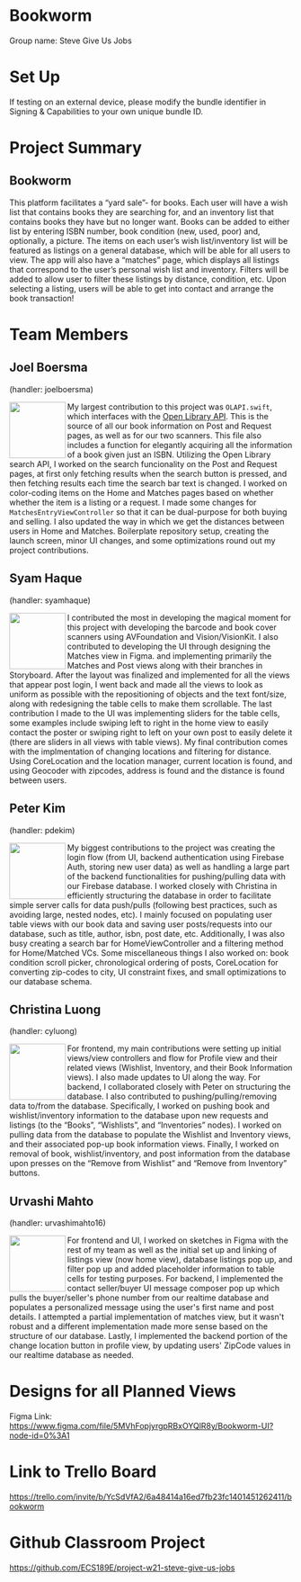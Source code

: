 # Bookworm
Group name: Steve Give Us Jobs

# Set Up
If testing on an external device, please modify the bundle identifier in Signing & Capabilities to your own unique bundle ID.

# Project Summary
## Bookworm

This platform facilitates a “yard sale”- for books. Each user will have a wish list that contains books they are searching for, and an inventory list that contains books they have but no longer want. Books can be added to either list by entering ISBN number, book condition (new, used, poor) and, optionally, a picture. The items on each user’s wish list/inventory list will be featured as listings on a general database, which will be able for all users to view. The app will also have a “matches” page, which displays all listings that correspond to the user’s personal wish list and inventory. Filters will be added to allow user to filter these listings by distance, condition, etc. Upon selecting a listing, users will be able to get into contact and arrange the book transaction!

# Team Members
## Joel Boersma 

(handler: joelboersma)

<img align="left" src="https://avatars.githubusercontent.com/u/44932998?s=400&u=e3f021c85674d7d01b437d9bae66f8fbe41761d5&v=4" width="100"> My largest contribution to this project was `OLAPI.swift`, which interfaces with the [Open Library API](https://openlibrary.org/developers/api). This is the source of all our book information on Post and Request pages, as well as for our two scanners. This file also includes a function for elegantly acquiring all the information of a book given just an ISBN. Utilizing the Open Library search API, I worked on the search funcionality on the Post and Request pages, at first only fetching results when the search button is pressed, and then fetching results each time the search bar text is changed. I worked on color-coding items on the Home and Matches pages based on whether whether the item is a listing or a request. I made some changes for `MatchesEntryViewController` so that it can be dual-purpose for both buying and selling. I also updated the way in which we get the distances between users in Home and Matches. Boilerplate repository setup, creating the launch screen, minor UI changes, and some optimizations round out my project contributions.

## Syam Haque 

(handler: syamhaque)

<img align="left" src="https://avatars.githubusercontent.com/u/32974225?s=400&u=baaf7fe021081d2878ce13e539b20eb080471774&v=4" width="100"> I contributed the most in developing the magical moment for this project with developing the barcode and book cover scanners using AVFoundation and Vision/VisionKit. I also contributed to developing the UI through designing the Matches view in Figma. and implementing primarily the Matches and Post views along with their branches in Storyboard. After the layout was finalized and implemented for all the views that appear post login, I went back and made all the views to look as uniform as possible with the repositioning of objects and the text font/size, along with redesigning the table cells to make them scrollable. The last contribution I made to the UI was implementing sliders for the table cells, some examples include swiping left to right in the home view to easily contact the poster or swiping right to left on your own post to easily delete it (there are sliders in all views with table views). My final contribution comes with the implmentation of changing locations and filtering for distance. Using CoreLocation and the location manager, current location is found, and using Geocoder with zipcodes, address is found and the distance is found between users.

## Peter Kim

(handler: pdekim)

<img align="left" src="https://avatars.githubusercontent.com/u/31204165?s=400&u=58ce474fdfed3527a70a413994fd6b317c6f6aa2&v=4" width="100"> My biggest contributions to the project was creating the login flow (from UI, backend authentication using Firebase Auth, storing new user data) as well as handling a large part of the backend functionalities for pushing/pulling data with our Firebase database. I worked closely with Christina in efficiently structuring the database in order to facilitate simple server calls for data push/pulls (following best practices, such as avoiding large, nested nodes, etc). I mainly focused on populating user table views with our book data and saving user posts/requests into our database, such as title, author, isbn, post date, etc. Additionally, I was also busy creating a search bar for HomeViewController and a filtering method for Home/Matched VCs. Some miscellaneous things I also worked on: book condition scroll picker, chronological ordering of posts, CoreLocation for converting zip-codes to city, UI constraint fixes, and small optimizations to our database schema.


## Christina Luong 

(handler: cyluong)

<img align="left" src="https://avatars.githubusercontent.com/u/50270872?s=400&u=e1524778cdcdd603a5a6ebd5bf620da6bbf8a976&v=4" width="100"> For frontend, my main contributions were setting up initial views/view controllers and flow for Profile view and their related views (Wishlist, Inventory, and their Book Information views). I also made updates to UI along the way. For backend, I collaborated closely with Peter on structuring the database. I also contributed to pushing/pulling/removing data to/from the database. Specifically, I worked on pushing book and wishlist/inventory information to the database upon new requests and listings (to the “Books”, “Wishlists”, and “Inventories” nodes). I worked on pulling data from the database to populate the Wishlist and Inventory views, and their associated pop-up book information views. Finally, I worked on removal of book, wishlist/inventory, and post information from the database upon presses on the “Remove from Wishlist” and “Remove from Inventory” buttons.


## Urvashi Mahto 

(handler: urvashimahto16)

<img align="left" src="https://avatars.githubusercontent.com/u/26194722?s=400&u=dc93bfb4b8509ee4845665520fa21ce46dedb021&v=4" width="100"> For frontend and UI, I worked on sketches in Figma with the rest of my team as well as the initial set up and linking of listings view (now home view), database listings pop up, and filter pop up and added placeholder information to table cells for testing purposes. For backend, I implemented the contact seller/buyer UI message composer pop up which pulls the buyer/seller's phone number from our realtime database and populates a personalized message using the user's first name and post details. I attempted a partial implementation of matches view, but it wasn't robust and a different implementation made more sense based on the structure of our database. Lastly, I implemented the backend portion of the change location button in profile view, by updating users' ZipCode values in our realtime database as needed.


# Designs for all Planned Views

Figma Link: https://www.figma.com/file/5MVhFopjyrgpRBxOYQlR8y/Bookworm-UI?node-id=0%3A1


# Link to Trello Board
https://trello.com/invite/b/YcSdVfA2/6a48414a16ed7fb23fc1401451262411/bookworm

# Github Classroom Project
https://github.com/ECS189E/project-w21-steve-give-us-jobs

